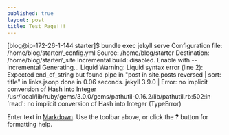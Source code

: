 ```yaml
---
published: true
layout: post
title: Test Page!!!
---
```

[blog@ip-172-26-1-144 starter]$ bundle exec jekyll serve
Configuration file: /home/blog/starter/_config.yml
            Source: /home/blog/starter
       Destination: /home/blog/starter/_site
 Incremental build: disabled. Enable with --incremental
      Generating...
    Liquid Warning: Liquid syntax error (line 2): Expected end_of_string but found pipe in "post in site.posts reversed | sort: title" in links.jsonp
                    done in 0.06 seconds.
jekyll 3.9.0 | Error:  no implicit conversion of Hash into Integer
/usr/local/lib/ruby/gems/3.0.0/gems/pathutil-0.16.2/lib/pathutil.rb:502:in `read': no implicit conversion of Hash into Integer (TypeError)


Enter text in [Markdown](http://daringfireball.net/projects/markdown/). Use the toolbar above, or click the **?** button for formatting help.

